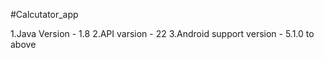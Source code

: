 #Calcutator_app

1.Java Version - 1.8
2.API varsion - 22
3.Android support version - 5.1.0 to above 
